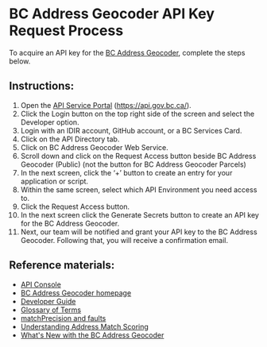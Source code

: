 # BC Address Geocoder API Key Request Process 

To acquire an API key for the [BC Address Geocoder](https://www2.gov.bc.ca/gov/content?id=118DD57CD9674D57BDBD511C2E78DC0D), complete the steps below.

## Instructions:

1. Open the [API Service Portal](https://api.gov.bc.ca/) (https://api.gov.bc.ca/).
2. Click the Login button on the top right side of the screen and select the Developer option.
3. Login with an IDIR account, GitHub account, or a BC Services Card.
4. Click on the API Directory tab.
5. Click on BC Address Geocoder Web Service.
6. Scroll down and click on the Request Access button beside BC Address Geocoder (Public) (not the button for BC Address Geocoder Parcels)
7. In the next screen, click the ‘+’ button to create an entry for your application or script.
8. Within the same screen, select which API Environment you need access to.
9. Click the Request Access button.
10. In the next screen click the Generate Secrets button to create an API key for the BC Address Geocoder.
11. Next, our team will be notified and grant your API key to the BC Address Geocoder. Following that, you will receive a confirmation email.

## Reference materials: 

- [API Console](https://openapi.apps.gov.bc.ca/?url=https://raw.githubusercontent.com/bcgov/api-specs/master/geocoder/geocoder-combined.json)
- [BC Address Geocoder homepage](https://www2.gov.bc.ca/gov/content?id=118DD57CD9674D57BDBD511C2E78DC0D)
- [Developer Guide](https://github.com/bcgov/ols-geocoder/blob/gh-pages/geocoder-developer-guide.md)
- [Glossary of Terms](https://github.com/bcgov/ols-geocoder/blob/gh-pages/glossary.md)
- [matchPrecision and faults](https://github.com/bcgov/ols-geocoder/blob/gh-pages/faults.md)
- [Understanding Address Match Scoring](https://github.com/bcgov/ols-geocoder/blob/gh-pages/understanding-match-scoring.md)
- [What's New with the BC Address Geocoder](https://github.com/bcgov/ols-geocoder/blob/gh-pages/whats-new.md)
